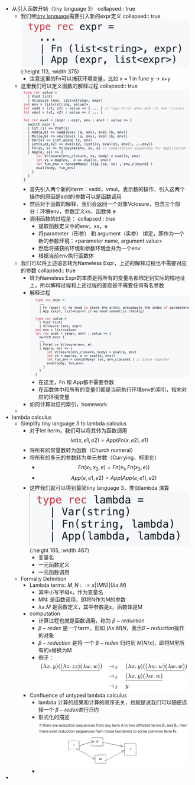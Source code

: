 - 从引入函数开始（tiny language 3）
  collapsed:: true
	- 我们继[tiny language](((639b2805-145f-444e-805a-b0fe66998f11)))需要引入新的expr定义
	  collapsed:: true
	   ![image.png](../assets/image_1673316918464_0.png){:height 113, :width 375}
		- 注意这里的Fn可以捕获环境变量，比如 x = 1 in func y -> x+y
	- 这里我们可以定义函数的解释过程
	  collapsed:: true
	  ![image.png](../assets/image_1673317570589_0.png)
		- 首先引入两个新的iterm：vadd，vmul。表示数的操作，引入这两个操作的原因是add的参数可以是函数调用
		- 然后对于函数的解释，我们会返回一个对象Vclosure，包含三个部分：环境env，参数定义xs，函数体 e
		- 调用函数的过程是：
		  collapsed:: true
			- 提取函数定义中的env，xs，e
			- 将parameter（形参） 和 argument（实参） 绑定，即作为一个新的参数环境：<parameter name, argument value>
			- 然后将捕获的环境和参数环境合并为一个env
			- 根据当前env执行函数体
	- 我们可以将上述语言转为Nameless Expr，上述的解释过程也不需要对应的参数
	  collapsed:: true
		- 转为Nameless Expr的本质是将所有的变量名都绑定到实际的栈地址上，所以解释过程和上述过程的差距是不需要任何有名参数
		- 解释过程
		  ![image.png](../assets/image_1673318085885_0.png)
			- 在这里，Fn 和 App都不需要参数
			- 在函数体中和所有的变量们都是当前执行环境env的索引，指向对应的环境变量
		- 如何计算对应的索引，homework
	-
- lambda calculus
	- Simplify tiny language 3 to lambda calculus
		- 对于let iterm，我们可以将其转为函数调用
		  $$let(x, e1, e2) = App(Fn(x, e2), e1)$$
		- 将所有的常量数转为函数（Church numeral）
		- 将所有的多元的参数转为单元参数（Currying，柯里化）
			- $$Fn(x_1, x_2, e) = Fn(x_1, Fn(x_2, e))$$
			- $$App(e, e1, e2) = App(App(e, e1), e2)$$
		- 这样我们就可以得到最简tiny language 3，类似lambda 演算
		  ![image.png](../assets/image_1673318570869_0.png){:height 165, :width 467}
			- 变量名
			- 一元函数定义
			- 一元函数调用
	- Formally Definition
		- Lambda terms: $M,N ::= x|(MN)|(\lambda x.M)$
			- 其中小写字母x，作为变量名
			- MN: 是函数调用，即将N作为M的参数
			- $\lambda x.M$ 是函数定义，其中参数是x，函数体是M
		- computation
			- 计算过程也就是函数调用，称为 $\beta - reduction$
			- $\beta - redex$ 是一个term，形如 $(\lambda x. M)N$，表示$\beta - reduction$操作的对象
			- $\beta - reduction$ 是将 一个 $\beta - redex$ 归约到 $M[N/x]$，即将M里所有的x替换为M
			- 例子：
			  ![image.png](../assets/image_1673319023444_0.png)
		- Confluence of untyped lambda calculus
			- lambda 计算的结果和计算的顺序无关，也就是说我们可以随便选择一个 $\beta - redex$进行归约
			- 形式化的描述
			  ![image.png](../assets/image_1673319704511_0.png)
			-
-